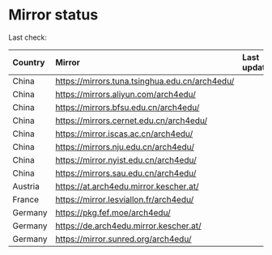 <script src="./time.js"></script>
# Mirror status
Last check: <script type="text/javascript">localize(1707686134.9216232);</script>

|Country|Mirror|Last update|
|:------|:-----|:----------|
|China|https://mirrors.tuna.tsinghua.edu.cn/arch4edu/|<script type="text/javascript">localize(1707633064);</script>|
|China|https://mirrors.aliyun.com/arch4edu/|<script type="text/javascript">localize(1707676054);</script>|
|China|https://mirrors.bfsu.edu.cn/arch4edu/|<script type="text/javascript">localize(1707676054);</script>|
|China|https://mirrors.cernet.edu.cn/arch4edu/|<script type="text/javascript">localize(1707633064);</script>|
|China|https://mirror.iscas.ac.cn/arch4edu/|<script type="text/javascript">localize(1707633064);</script>|
|China|https://mirrors.nju.edu.cn/arch4edu/|<script type="text/javascript">localize(1707589735);</script>|
|China|https://mirror.nyist.edu.cn/arch4edu/|<script type="text/javascript">localize(1707676054);</script>|
|China|https://mirrors.sau.edu.cn/arch4edu/|<script type="text/javascript">localize(1707676054);</script>|
|Austria|https://at.arch4edu.mirror.kescher.at/|<script type="text/javascript">localize(1707676054);</script>|
|France|https://mirror.lesviallon.fr/arch4edu/|<script type="text/javascript">localize(1707633064);</script>|
|Germany|https://pkg.fef.moe/arch4edu/|<script type="text/javascript">localize(1707676054);</script>|
|Germany|https://de.arch4edu.mirror.kescher.at/|<script type="text/javascript">localize(1707676054);</script>|
|Germany|https://mirror.sunred.org/arch4edu/|<script type="text/javascript">localize(1707676054);</script>|

<script src="./tablefilter/tablefilter.js"></script>
<script src="./table.js"></script>